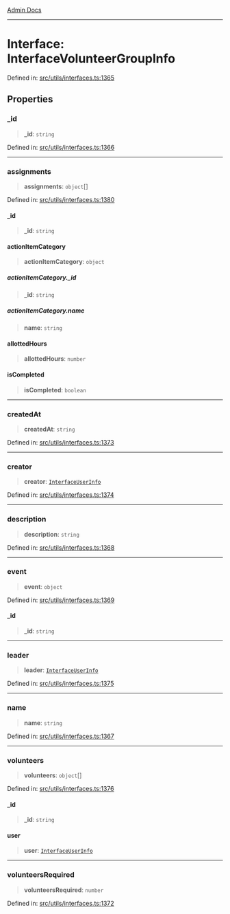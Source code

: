 [Admin Docs](/)

***

# Interface: InterfaceVolunteerGroupInfo

Defined in: [src/utils/interfaces.ts:1365](https://github.com/PalisadoesFoundation/talawa-admin/blob/main/src/utils/interfaces.ts#L1365)

## Properties

### \_id

> **\_id**: `string`

Defined in: [src/utils/interfaces.ts:1366](https://github.com/PalisadoesFoundation/talawa-admin/blob/main/src/utils/interfaces.ts#L1366)

***

### assignments

> **assignments**: `object`[]

Defined in: [src/utils/interfaces.ts:1380](https://github.com/PalisadoesFoundation/talawa-admin/blob/main/src/utils/interfaces.ts#L1380)

#### \_id

> **\_id**: `string`

#### actionItemCategory

> **actionItemCategory**: `object`

##### actionItemCategory.\_id

> **\_id**: `string`

##### actionItemCategory.name

> **name**: `string`

#### allottedHours

> **allottedHours**: `number`

#### isCompleted

> **isCompleted**: `boolean`

***

### createdAt

> **createdAt**: `string`

Defined in: [src/utils/interfaces.ts:1373](https://github.com/PalisadoesFoundation/talawa-admin/blob/main/src/utils/interfaces.ts#L1373)

***

### creator

> **creator**: [`InterfaceUserInfo`](utils\interfaces\README\interfaces\InterfaceUserInfo.md)

Defined in: [src/utils/interfaces.ts:1374](https://github.com/PalisadoesFoundation/talawa-admin/blob/main/src/utils/interfaces.ts#L1374)

***

### description

> **description**: `string`

Defined in: [src/utils/interfaces.ts:1368](https://github.com/PalisadoesFoundation/talawa-admin/blob/main/src/utils/interfaces.ts#L1368)

***

### event

> **event**: `object`

Defined in: [src/utils/interfaces.ts:1369](https://github.com/PalisadoesFoundation/talawa-admin/blob/main/src/utils/interfaces.ts#L1369)

#### \_id

> **\_id**: `string`

***

### leader

> **leader**: [`InterfaceUserInfo`](utils\interfaces\README\interfaces\InterfaceUserInfo.md)

Defined in: [src/utils/interfaces.ts:1375](https://github.com/PalisadoesFoundation/talawa-admin/blob/main/src/utils/interfaces.ts#L1375)

***

### name

> **name**: `string`

Defined in: [src/utils/interfaces.ts:1367](https://github.com/PalisadoesFoundation/talawa-admin/blob/main/src/utils/interfaces.ts#L1367)

***

### volunteers

> **volunteers**: `object`[]

Defined in: [src/utils/interfaces.ts:1376](https://github.com/PalisadoesFoundation/talawa-admin/blob/main/src/utils/interfaces.ts#L1376)

#### \_id

> **\_id**: `string`

#### user

> **user**: [`InterfaceUserInfo`](utils\interfaces\README\interfaces\InterfaceUserInfo.md)

***

### volunteersRequired

> **volunteersRequired**: `number`

Defined in: [src/utils/interfaces.ts:1372](https://github.com/PalisadoesFoundation/talawa-admin/blob/main/src/utils/interfaces.ts#L1372)
